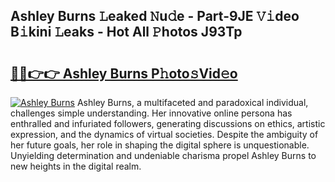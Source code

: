 ## Ashley Burns 𝙻eaked 𝙽u𝚍e - Part-9JE 𝚅𝚒deo B𝚒kini 𝙻eaks - Hot All 𝙿hotos J93Tp

# <h2><a href="http://ld05q0.urlbe.top/?page=Ashley+Burns">🔗🔗👉👉 Ashley Burns P𝚑oto𝚜Vid𝚎o</a></h2>

[![Ashley Burns](https://i.imgur.com/eBuTRDB.gif)](http://ld05q0.urlbe.top/?page=Ashley+Burns)
Ashley Burns, a multifaceted and paradoxical individual, challenges simple understanding. Her innovative online persona has enthralled and infuriated followers, generating discussions on ethics, artistic expression, and the dynamics of virtual societies. Despite the ambiguity of her future goals, her role in shaping the digital sphere is unquestionable. Unyielding determination and undeniable charisma propel Ashley Burns to new heights in the digital realm.
